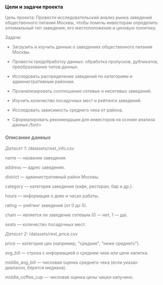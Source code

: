 ### Цели и задачи проекта

<font color='#777778'>
Цель проекта: Провести исследовательский анализ рынка заведений общественного питания Москвы, чтобы помочь инвесторам определить оптимальный тип заведения, его местоположение и ценовую политику.

Задачи:

- Загрузить и изучить данные о заведениях общественного питания Москвы.

- Провести предобработку данных: обработка пропусков, дубликатов, преобразование типов данных.

- Исследовать распределение заведений по категориям и административным районам.

- Проанализировать соотношение сетевых и несетевых заведений.

- Изучить количество посадочных мест и рейтинги заведений.

- Исследовать зависимость среднего чека от района.

- Сформулировать рекомендации для инвесторов на основе анализа данных./font>

### Описание данных

<font color='#777778'>

*Датасет 1:* /datasets/rest_info.csv

name — название заведения.

address — адрес заведения.

district — административный район Москвы.

category — категория заведения (кафе, ресторан, бар и др.).

hours — информация о днях и часах работы.

rating — рейтинг заведения (от 0 до 5).

chain — является ли заведение сетевым (0 — нет, 1 — да).

seats — количество посадочных мест.

*Датасет 2:* /datasets/rest_price.csv

price — категория цен (например, "средние", "ниже среднего").

avg_bill — строка с информацией о среднем чеке или цене напитка.

middle_avg_bill — числовая оценка среднего чека (если указан диапазон, берется медиана).

middle_coffee_cup — числовая оценка цены чашки капучино.</font>
